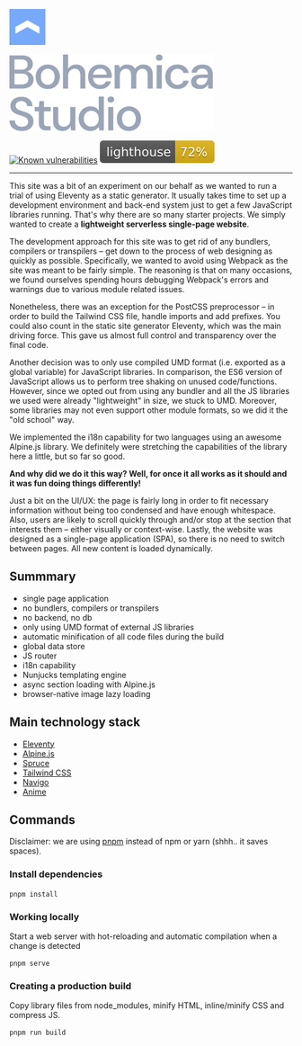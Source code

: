 <p align="left">
<a href="https://bohemica.studio" target="_blank">
	<img src="./source/images/symbol.svg" alt="Bohemica symbol" height="64" />
</a>
</p>

<p align="left">
<a href="https://bohemica.studio" target="_blank">
	<img src="./source/images/title.svg" alt="Bohemica title" height="136" />
</a>
</p>

<p align="left">
<a href="https://snyk.io/test/github/bohemicastudio/bohemica-studio-website?targetFile=package.json"><img src="https://snyk.io/test/github/bohemicastudio/bohemica-studio-website/badge.svg?targetFile=package.json" alt="Known vulnerabilities" data-canonical-src="https://snyk.io/test/github/bohemicastudio/bohemica-studio-website?targetFile=package.json" style="max-width:100%;"></a>
<a href="./source/images/lighthouse/bohemicastudio_github_io_bohemica_studio_website_.html"><img src="./source/images/lighthouse/lighthouse.svg" alt="Lighthouse report" style="max-width:100%;"></a>
</p>

---

This site was a bit of an experiment on our behalf as we wanted to run a trial of using Eleventy as a static generator. It usually takes time to set up a development environment and back-end system just to get a few JavaScript libraries running. That's why there are so many starter projects. We simply wanted to create a **lightweight serverless single-page website**.

The development approach for this site was to get rid of any bundlers, compilers or transpilers – get down to the process of web designing as quickly as possible. Specifically, we wanted to avoid using Webpack as the site was meant to be fairly simple. The reasoning is that on many occasions, we found ourselves spending hours debugging Webpack's errors and warnings due to various
module related issues.

Nonetheless, there was an exception for the PostCSS preprocessor – in order to build the Tailwind CSS file, handle imports and add prefixes. You could also count in the static site generator Eleventy, which was the main driving force. This gave us almost full control and transparency over the final code.

Another decision was to only use compiled UMD format (i.e. exported as a global variable) for JavaScript libraries. In
comparison, the ES6 version of JavaScript allows us to perform tree shaking on unused code/functions. However, since we
opted out from using any bundler and all the JS libraries we used were already "lightweight" in size, we stuck to UMD. Moreover, some libraries may not even support other module formats, so we did it the "old school" way.

We implemented the i18n capability for two languages using an awesome Alpine.js library. We definitely were stretching the capabilities of the library here a little, but so far so good.

**And why did we do it this way? Well, for once it all works as it should and it was fun doing things differently!**

Just a bit on the UI/UX: the page is fairly long in order to fit necessary information without being too condensed and have enough whitespace. Also, users are likely to scroll quickly through and/or stop at the section that interests them – either visually or context-wise.  Lastly, the website was designed as a single-page application (SPA), so there is no need to switch between pages. All new content is loaded dynamically.
  

## Summmary

- single page application
- no bundlers, compilers or transpilers
- no backend, no db
- only using UMD format of external JS libraries
- automatic minification of all code files during the build
- global data store
- JS router
- i18n capability
- Nunjucks templating engine
- async section loading with Alpine.js
- browser-native image lazy loading

## Main technology stack

- [Eleventy](https://github.com/11ty/eleventy)
- [Alpine.js](https://github.com/alpinejs/alpine)
- [Spruce](https://github.com/ryangjchandler/spruce)
- [Tailwind CSS](https://github.com/tailwindlabs/tailwindcss)
- [Navigo](https://github.com/krasimir/navigo)
- [Anime](https://github.com/juliangarnier/anime)

## Commands

Disclaimer: we are using [pnpm](https://github.com/pnpm/pnpm) instead of npm or yarn (shhh.. it saves spaces).

### Install dependencies

```
pnpm install
```

### Working locally

Start a web server with hot-reloading and automatic compilation when a change is detected

```
pnpm serve
```

### Creating a production build

Copy library files from node_modules, minify HTML, inline/minify CSS and compress JS.

``` 
pnpm run build
```

